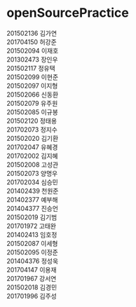 # openSourcePractice
201502136 김가연 <br>
201704150 허강준 <br>
201502094 이재호 <br>
201302473 장인우 <br>
201502117 정유택 <br>
201502099 이현준 <br>
201502097 이지형 <br>
201502066 신동환 <br>
201502079 유주원 <br>
201502085 이규봉 <br>
201502120 정태용 <br>
201702073 정지수 <br>
201502020 김기환 <br>
201702047 유혜경 <br>
201702002 김지혜 <br>
201502008 고성관 <br>
201502073 양명우 <br>
201702034 심승민 <br>
201402439 천원준 <br>
201402377 예부해 <br>
201404377 진승언 <br>
201502019 김기범 <br>
201701972 고태완 <br>
201402413 임호정 <br>
201502087 이세형 <br>
201502095 이정준 <br>
201404376 정성욱 <br>
201704147 이용재 <br>
201701967 강서연 <br>
201502018 김경민 <br>
201701996 김주성 <br>
